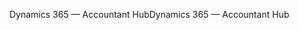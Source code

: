 <span data-ttu-id="e1bd2-101">Dynamics 365 — Accountant Hub</span><span class="sxs-lookup"><span data-stu-id="e1bd2-101">Dynamics 365 — Accountant Hub</span></span>
